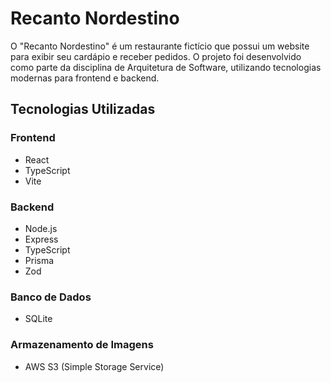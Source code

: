 # Recanto Nordestino

O "Recanto Nordestino" é um restaurante fictício que possui um website para exibir seu cardápio e receber pedidos. O projeto foi desenvolvido como parte da disciplina de Arquitetura de Software, utilizando tecnologias modernas para frontend e backend.

## Tecnologias Utilizadas

### Frontend

- React
- TypeScript
- Vite

### Backend

- Node.js
- Express
- TypeScript
- Prisma
- Zod

### Banco de Dados

- SQLite

### Armazenamento de Imagens

- AWS S3 (Simple Storage Service)
